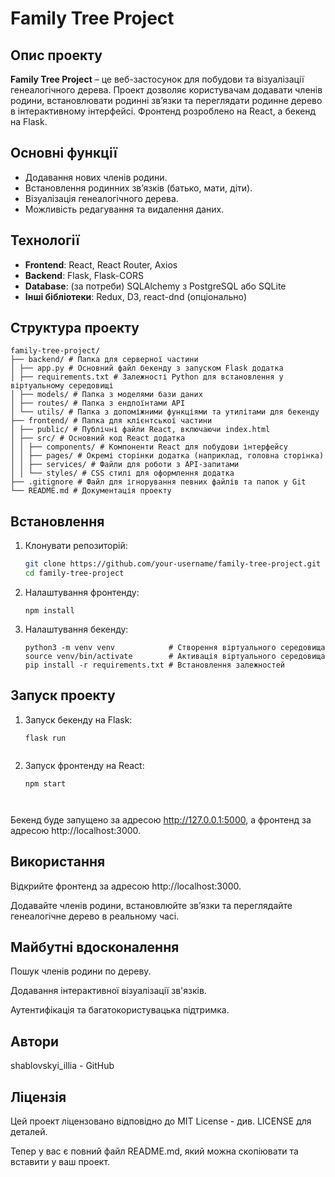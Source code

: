 # Family Tree Project

## Опис проекту

**Family Tree Project** – це веб-застосунок для побудови та візуалізації генеалогічного дерева. Проект дозволяє користувачам додавати членів родини, встановлювати родинні зв’язки та переглядати родинне дерево в інтерактивному інтерфейсі. Фронтенд розроблено на React, а бекенд на Flask.

## Основні функції

- Додавання нових членів родини.
- Встановлення родинних зв’язків (батько, мати, діти).
- Візуалізація генеалогічного дерева.
- Можливість редагування та видалення даних.

## Технології

- **Frontend**: React, React Router, Axios
- **Backend**: Flask, Flask-CORS
- **Database**: (за потреби) SQLAlchemy з PostgreSQL або SQLite
- **Інші бібліотеки**: Redux, D3, react-dnd (опціонально)

## Структура проекту

```
family-tree-project/ 
├── backend/ # Папка для серверної частини 
│ ├── app.py # Основний файл бекенду з запуском Flask додатка 
│ ├── requirements.txt # Залежності Python для встановлення у віртуальному середовищі 
│ ├── models/ # Папка з моделями бази даних 
│ ├── routes/ # Папка з ендпоїнтами API 
│ └── utils/ # Папка з допоміжними функціями та утилітами для бекенду 
├── frontend/ # Папка для клієнтської частини 
│ ├── public/ # Публічні файли React, включаючи index.html 
│ ├── src/ # Основний код React додатка 
│ │ ├── components/ # Компоненти React для побудови інтерфейсу 
│ │ ├── pages/ # Окремі сторінки додатка (наприклад, головна сторінка) 
│ │ ├── services/ # Файли для роботи з API-запитами 
│ │ └── styles/ # CSS стилі для оформлення додатка 
├── .gitignore # Файл для ігнорування певних файлів та папок у Git 
└── README.md # Документація проекту
```

## Встановлення

1. Клонувати репозиторій:
   ```bash
   git clone https://github.com/your-username/family-tree-project.git
   cd family-tree-project
   ```

2. Налаштування фронтенду:

   ```cd frontend
   npm install
   ```


3. Налаштування бекенду:

   ```cd ../backend
   python3 -m venv venv            # Створення віртуального середовища
   source venv/bin/activate        # Активація віртуального середовища
   pip install -r requirements.txt # Встановлення залежностей
   ```



## Запуск проекту

1. Запуск бекенду на Flask:

   ```cd backend
   flask run


2. Запуск фронтенду на React:

   ```cd frontend
   npm start



Бекенд буде запущено за адресою http://127.0.0.1:5000, а фронтенд за адресою http://localhost:3000.

## Використання

Відкрийте фронтенд за адресою http://localhost:3000.

Додавайте членів родини, встановлюйте зв’язки та переглядайте генеалогічне дерево в реальному часі.


## Майбутні вдосконалення

Пошук членів родини по дереву.

Додавання інтерактивної візуалізації зв'язків.

Аутентифікація та багатокористувацька підтримка.


## Автори

shablovskyi_illia - GitHub


## Ліцензія

Цей проект ліцензовано відповідно до MIT License - див. LICENSE для деталей.

Тепер у вас є повний файл README.md, який можна скопіювати та вставити у ваш проект.

